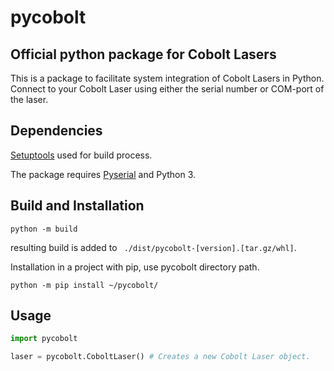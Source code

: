 # pycobolt

## Official python package for Cobolt Lasers
This is a package to facilitate system integration of Cobolt Lasers in Python. Connect to your Cobolt Laser using either the serial number or COM-port of the laser. 

## Dependencies
[Setuptools](https://pypi.org/project/setuptools/) used for build process.

The package requires [Pyserial](https://pypi.org/project/pyserial/) and Python 3.

## Build and Installation
```
python -m build
```
resulting build is added to ``` ./dist/pycobolt-[version].[tar.gz/whl]```.

Installation in a project with pip, use pycobolt directory path.
```
python -m pip install ~/pycobolt/
```

## Usage
```python
import pycobolt

laser = pycobolt.CoboltLaser() # Creates a new Cobolt Laser object.
```